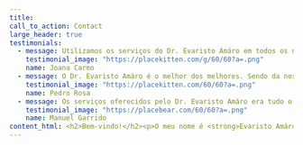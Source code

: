 ```yaml
---
title:
call_to_action: Contact
large_header: true
testimonials:
  - message: Utilizamos os serviços do Dr. Evaristo Amáro em todos os nossos negócios. O Sr. Amáro oferece um serviço inigualável quando se trata de proteger o nosso negócio.
    testimonial_image: "https://placekitten.com/g/60/60?a=.png"
    name: Joana Carmo
  - message: O Dr. Evaristo Amáro é o melhor dos melhores. Sendo da nossa terra, preocupa-se com as pessoas e tem fortes laços com a toda nossa comunidade.
    testimonial_image: "https://placekitten.com/60/60?a=.png"
    name: Pedro Rosa
  - message: Os serviços oferecidos pelo Dr. Evaristo Amáro era tudo o que podíamos ter esperado quando comprámos a nossa primeira casa. Altamente recomendado a todos.
    testimonial_image: "https://placebear.com/60/60?a=.png"
    name: Manuel Garrido
content_html: <h2>Bem-vindo!</h2><p>O meu nome é <strong>Evaristo Amáro</strong>, sou Solicitador, residente em Beja. Aqui poderá encontrar uma panóplia de serviços que dão resposta às necessidades legais de empresas e pessoas de forma eficaz. Consulte mais sobre os meus serviços consultando a página Serviços.</p><h3>Deveres, Missão & Valores!</h3><p>O Solicitador é um dos profissionais indispensáveis à realização de tarefas de interesse público e à administração da justiça.</p><p>Ao Solicitador compete representar, aconselhar e acompanhar os cidadãos e as empresas, junto dos órgãos da administração pública, dos tribunais, ou quaisquer outras entidades ou instituições públicas ou privadas, com vista à defesa dos direitos que lhe forem confiados.</p><p>O Solicitador, enquanto representante do cidadão e das empresas, é um procurador por excelência.</p><p>O Solicitador está obrigados a pugnar pela boa aplicação do Direito, pela rápida administração da justiça e pelo aperfeiçoamento do exercício da profissão, sempre no estrito respeito pelos direitos, liberdades e garantias constitucional e legalmente consagrados.</p><p> O rigor, competência, responsabilidade e um elevado sentido ético e de responsabilidade social são os principais valores que orientam a prestação de serviços deste escritório.</p>
---
```

